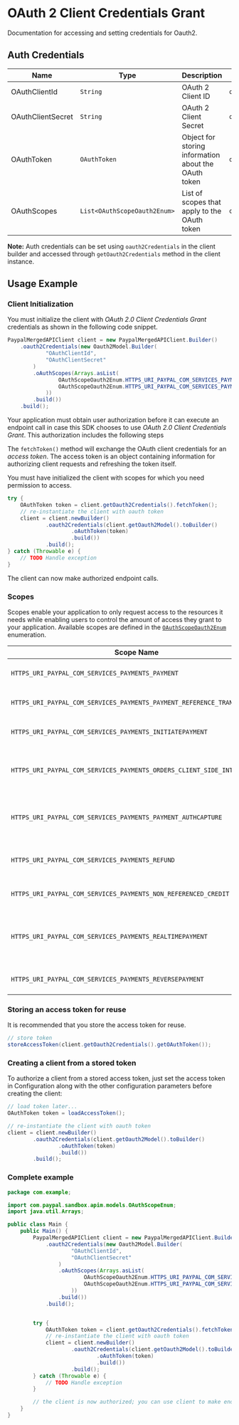 
# OAuth 2 Client Credentials Grant



Documentation for accessing and setting credentials for Oauth2.

## Auth Credentials

| Name | Type | Description | Setter | Getter |
|  --- | --- | --- | --- | --- |
| OAuthClientId | `String` | OAuth 2 Client ID | `oAuthClientId` | `getOAuthClientId()` |
| OAuthClientSecret | `String` | OAuth 2 Client Secret | `oAuthClientSecret` | `getOAuthClientSecret()` |
| OAuthToken | `OAuthToken` | Object for storing information about the OAuth token | `oAuthToken` | `getOAuthToken()` |
| OAuthScopes | `List<OAuthScopeOauth2Enum>` | List of scopes that apply to the OAuth token | `oAuthScopes` | `getOAuthScopes()` |



**Note:** Auth credentials can be set using `oauth2Credentials` in the client builder and accessed through `getOauth2Credentials` method in the client instance.

## Usage Example

### Client Initialization

You must initialize the client with *OAuth 2.0 Client Credentials Grant* credentials as shown in the following code snippet.

```java
PaypalMergedAPIClient client = new PaypalMergedAPIClient.Builder()
    .oauth2Credentials(new Oauth2Model.Builder(
            "OAuthClientId",
            "OAuthClientSecret"
        )
        .oAuthScopes(Arrays.asList(
                OAuthScopeOauth2Enum.HTTPS_URI_PAYPAL_COM_SERVICES_PAYMENTS_PAYMENT,
                OAuthScopeOauth2Enum.HTTPS_URI_PAYPAL_COM_SERVICES_PAYMENTS_PAYMENT_REFERENCE_TRANSACTION
            ))
        .build())
    .build();
```



Your application must obtain user authorization before it can execute an endpoint call in case this SDK chooses to use *OAuth 2.0 Client Credentials Grant*. This authorization includes the following steps

The `fetchToken()` method will exchange the OAuth client credentials for an *access token*. The access token is an object containing information for authorizing client requests and refreshing the token itself.

You must have initialized the client with scopes for which you need permission to access.

```java
try {
    OAuthToken token = client.getOauth2Credentials().fetchToken();
    // re-instantiate the client with oauth token
    client = client.newBuilder()
            .oauth2Credentials(client.getOauth2Model().toBuilder()
                    .oAuthToken(token)
                    .build())
            .build();
} catch (Throwable e) {
    // TODO Handle exception
}
```

The client can now make authorized endpoint calls.

### Scopes

Scopes enable your application to only request access to the resources it needs while enabling users to control the amount of access they grant to your application. Available scopes are defined in the [`OAuthScopeOauth2Enum`](../../doc/models/o-auth-scope-oauth-2-enum.md) enumeration.

| Scope Name | Description |
|  --- | --- |
| `HTTPS_URI_PAYPAL_COM_SERVICES_PAYMENTS_PAYMENT` | Manage payments and checkout workflow. |
| `HTTPS_URI_PAYPAL_COM_SERVICES_PAYMENTS_PAYMENT_REFERENCE_TRANSACTION` | Permission to initiate reference transaction |
| `HTTPS_URI_PAYPAL_COM_SERVICES_PAYMENTS_INITIATEPAYMENT` | Initiates payments and checkout workflows. |
| `HTTPS_URI_PAYPAL_COM_SERVICES_PAYMENTS_ORDERS_CLIENT_SIDE_INTEGRATION` | Allows client-side integration on Create, Get, Patch, Authorize & Capture Order endpoints. |
| `HTTPS_URI_PAYPAL_COM_SERVICES_PAYMENTS_PAYMENT_AUTHCAPTURE` | Permission to do non-real time payments like capture on authorization |
| `HTTPS_URI_PAYPAL_COM_SERVICES_PAYMENTS_REFUND` | Permission to initiate a refund on a capture transaction |
| `HTTPS_URI_PAYPAL_COM_SERVICES_PAYMENTS_NON_REFERENCED_CREDIT` | Permission to initiate non referenced credit |
| `HTTPS_URI_PAYPAL_COM_SERVICES_PAYMENTS_REALTIMEPAYMENT` | Permission to do any real time payment, with support for sale/authorize/order intents |
| `HTTPS_URI_PAYPAL_COM_SERVICES_PAYMENTS_REVERSEPAYMENT` | Permission to do any reverse payment |

### Storing an access token for reuse

It is recommended that you store the access token for reuse.

```java
// store token
storeAccessToken(client.getOauth2Credentials().getOAuthToken());
```

### Creating a client from a stored token

To authorize a client from a stored access token, just set the access token in Configuration along with the other configuration parameters before creating the client:

```java
// load token later...
OAuthToken token = loadAccessToken();

// re-instantiate the client with oauth token
client = client.newBuilder()
        .oauth2Credentials(client.getOauth2Model().toBuilder()
                .oAuthToken(token)
                .build())
        .build();
```

### Complete example



```java
package com.example;

import com.paypal.sandbox.apim.models.OAuthScopeEnum;
import java.util.Arrays;

public class Main {
    public Main() {
        PaypalMergedAPIClient client = new PaypalMergedAPIClient.Builder()
            .oauth2Credentials(new Oauth2Model.Builder(
                    "OAuthClientId",
                    "OAuthClientSecret"
                )
                .oAuthScopes(Arrays.asList(
                        OAuthScopeOauth2Enum.HTTPS_URI_PAYPAL_COM_SERVICES_PAYMENTS_PAYMENT,
                        OAuthScopeOauth2Enum.HTTPS_URI_PAYPAL_COM_SERVICES_PAYMENTS_PAYMENT_REFERENCE_TRANSACTION
                    ))
                .build())
            .build();


        try {
            OAuthToken token = client.getOauth2Credentials().fetchToken();
            // re-instantiate the client with oauth token
            client = client.newBuilder()
                    .oauth2Credentials(client.getOauth2Model().toBuilder()
                            .oAuthToken(token)
                            .build())
                    .build();
        } catch (Throwable e) {
            // TODO Handle exception
        }

        // the client is now authorized; you can use client to make endpoint calls
    }
}
```


